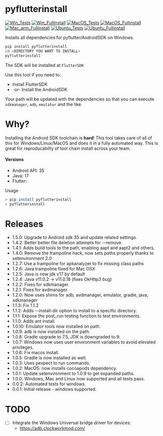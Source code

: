 # pyflutterinstall

[![Win_Tests](https://github.com/zackees/pyflutterinstall/actions/workflows/push_win.yml/badge.svg)](https://github.com/zackees/pyflutterinstall/actions/workflows/push_win.yml)
[![Win_FullInstall](https://github.com/zackees/pyflutterinstall/actions/workflows/push_win_fullinstall.yml/badge.svg)](https://github.com/zackees/pyflutterinstall/actions/workflows/push_win_fullinstall.yml)
[![MacOS_Tests](https://github.com/zackees/pyflutterinstall/actions/workflows/push_macos.yml/badge.svg)](https://github.com/zackees/pyflutterinstall/actions/workflows/push_macos.yml)
[![MacOS_Fullinstall](https://github.com/zackees/pyflutterinstall/actions/workflows/push_macos_fullinstall.yml/badge.svg)](https://github.com/zackees/pyflutterinstall/actions/workflows/push_macos_fullinstall.yml)
[![Mac_arm_Fullinstall](https://github.com/zackees/pyflutterinstall/actions/workflows/push_macos_arm_fullinstall.yml/badge.svg)](https://github.com/zackees/pyflutterinstall/actions/workflows/push_macos_arm_fullinstall.yml)
[![Ubuntu_Tests](https://github.com/zackees/pyflutterinstall/actions/workflows/push_ubuntu.yml/badge.svg)](https://github.com/zackees/pyflutterinstall/actions/workflows/push_ubuntu.yml)
[![Ubuntu_Fullinstall](https://github.com/zackees/pyflutterinstall/actions/workflows/push_ubuntu_fullinstall.yml/badge.svg)](https://github.com/zackees/pyflutterinstall/actions/workflows/push_ubuntu_fullinstall.yml)

Installs all dependencies for pyflutter/AndroidSDK on Windows.

```bash
pip install pyflutterinstall
cd <DIRECTORY YOU WANT TO INSTALL>
pyflutterinstall
```
The SDK will be installed at `FlutterSDK`

Use this tool if you need to:
  * Install FlutterSDK
  * -or- Install the AndroidSDK
  
Your path will be updated with the dependencies so that you can execute `sdkmanager`, `adb`, `emulator` and the like.
  
# Why?

Installing the Android SDK toolchain is **hard**! This tool takes care of all of this for
Windows/Linux/MacOS and does it in a fully automated way. This is great for reproducabilty of tool chain install across your
team.


#### Versions

  * Android API: 35
  * Java: 17
  * Flutter: <TODO>

Usage
```bash
> pip install pyflutterinstall
> pyflutterinstall
```

# Releases
  * 1.5.0: Upgrade to Android sdk 35 and update related settings.
  * 1.4.2: Better better file deletion attempts for --remove.
  * 1.4.1: Adds build tools to the path, enabling aapt and aapt2 and others.
  * 1.4.0: Remove the trampoline hack, now sets paths properly thanks to setenvironment 2.0
  * 1.2.7: Use a trampoline for apkanalyzer to fix missing class paths
  * 1.2.6: Java trampoline fixed for Mac OSX
  * 1.2.5: Java is now jdk v17 by default
  * 1.2.4: Java v11.0.2 -> v11.0.18 (fixes OkHttp3 bug)
  * 1.2.2: Fixes for sdkmanager.
  * 1.2.1: Fixes for avdmanager.
  * 1.2.0: Now uses shims for adb, avdmanager, emulator, gradle, java, sdkmanager
  * 1.1.3: Fix 1.1.2
  * 1.1.2: Adds --install-dir option to install to a specific directory.
  * 1.1.1: Expose the post_run testing function to test environments.
  * 1.1.0: Adds ant install.
  * 1.0.10: Emulator tools now installed on path.
  * 1.0.9: adb is now installed on the path.
  * 1.0.8: Gradle upgrade to 7.5, JDK is downgraded to 9.
  * 1.0.7: Windows now uses user environment variables to avoid elevated privileges.
  * 1.0.6: Fix macos install.
  * 1.0.5: Gradle is now installed as well.
  * 1.0.3: Uses pexpect to run commands.
  * 1.0.2: MacOS: now installs cocoapods dependency.
  * 1.0.1: Update setenvironment to 1.0.9 to get expanded paths.
  * 1.0.0: Windows, Mac and Linux now supported and all tests pass.
  * 0.0.2: Automated tests for windows.
  * 0.0.1: Initial release - windows supported.

# TODO
  * [ ] Integrate the Windows Universal bridge driver for devices:
    * https://adb.clockworkmod.com/

